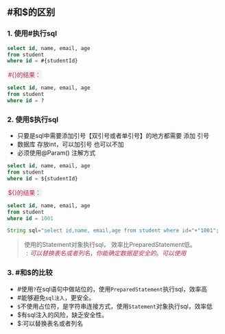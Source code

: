 ## #和$的区别

### 1. 使用\#执行sql


```sql
select id, name, email, age
from student
where id = #{studentId}
```

<span style="color:#c7254e;background-color:#f2f2f2; padding: 2px;border-radius:4px;">
#{}的结果：
</span>

```sql
select id, name, email, age
from student
where id = ?
```

### 2. 使用$执行sql
* 只要是sql中需要添加引号【双引号或者单引号】的地方都需要 添加 引号
* 数据库 存放int，可以加引号 也可以不加
* 必须使用@Param() 注解方式
```sql
select id, name, email, age
from student
where id = ${studentId}
```

<span style="color:#c7254e;background-color:#f2f2f2; padding: 2px;border-radius:4px;">
${}的结果：
</span>

 ```sql
 select id, name, email, age
 from student
 where id = 1001
 ```

```java
String sql="select id,name, email,age from student where id="+"1001";
```

> 使用的Statement对象执行sql， 效率比PreparedStatement低。  
> <font color=#c7254e>$:可以替换表名或者列名，你能确定数据是安全的。可以使用$</font>

### 3. #和$的比较

* \#使用<code>?</code>在sql语句中做站位的，使用`PreparedStatement`执行sql，效率高
* \#能够避免`sql注入`，更安全。
* `$`不使用占位符，是字符串连接方式，使用`Statement`对象执行sql，效率低
* $有sql注入的风险，缺乏安全性。
* $:可以替换表名或者列名
